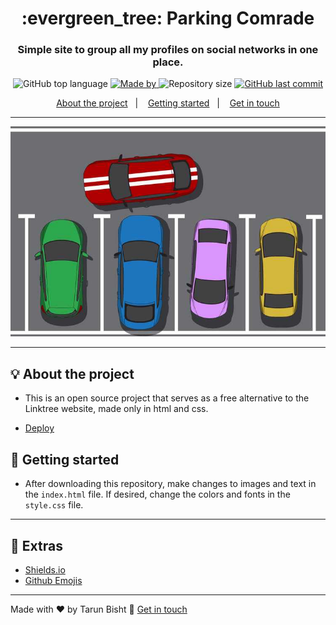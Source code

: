 <h1 align="center">:evergreen_tree: Parking Comrade</h1>
<h3 align="center">Simple site to group all my profiles on social networks in one place.</h3>

<p align="center">
  <img alt="GitHub top language" src="https://img.shields.io/github/languages/top/tarunbisht-24/Parking-Comrade?color=04D361&labelColor=000000">
  
  <a href="https://www.linkedin.com/in/tarun-bisht-38724b201">
    <img alt="Made by" src="https://img.shields.io/static/v1?label=made%20by&message=Tarun%20Bisht&color=04D361&labelColor=000000">
  </a>
  
  <img alt="Repository size" src="https://img.shields.io/github/repo-size/tarunbisht-24/Parking-Comrade?color=04D361&labelColor=000000">
  
  <a href="https://github.com/tarunbisht-24/My-Linktree/commits/master">
    <img alt="GitHub last commit" src="https://img.shields.io/github/last-commit/tarunbisht-24/Parking-Comrade?color=04D361&labelColor=000000">
  </a>
</p>

<p align="center">
  <a href="#bulb-about-the-project">About the project</a>&nbsp;&nbsp;&nbsp;|&nbsp;&nbsp;&nbsp;
  <a href="#rocket-getting-started">Getting started</a>&nbsp;&nbsp;&nbsp;|&nbsp;&nbsp;&nbsp;
  <a href="#star2-extras">Get in touch</a>
</p>

---

<p align="center">
  <img alt="Layout" src="https://github.com/tarunbisht-24/Parking-Comrade/blob/10eb648de5fb6b441387fe515410d98badc54143/Preview/BG2.jpg">
</p>

---

## :bulb: About the project

- This is an open source project that serves as a free alternative to the Linktree website, made only in html and css.

- [Deploy](https://g8parkingcomrade.herokuapp.com/)

## :rocket: Getting started

- After downloading this repository, make changes to images and text in the `index.html` file. If desired, change the colors and fonts in the `style.css` file.

---

## :star2: Extras
- [Shields.io](https://shields.io/)
- [Github Emojis](https://gist.github.com/rxaviers/7360908)

---

Made with ♥ by Tarun Bisht :wave: [Get in touch](https://tarunbisht-24.github.io/)
